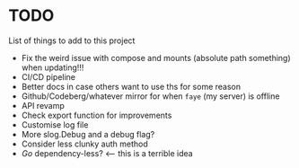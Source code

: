# TODO
List of things to add to this project

* Fix the weird issue with compose and mounts (absolute path something) when updating!!!
* CI/CD pipeline
* Better docs in case others want to use ths for some reason
* Github/Codeberg/whatever mirror for when `faye` (my server) is offline
* API revamp
* Check export function for improvements
* Customise log file
* More slog.Debug and a debug flag?
* Consider less clunky auth method
* *Go* dependency-less? <-- this is a terrible idea